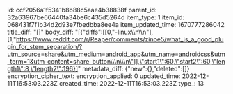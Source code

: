 id: ccf2056a1f5341b8b88c5aae4b38838f
parent_id: 32a63967be66440fa34be6c435d5264d
item_type: 1
item_id: 068431f7f1b34d2d93e7fbedbba8ee4a
item_updated_time: 1670777286042
title_diff: "[]"
body_diff: "[{\"diffs\":[[0,\"-linux\\\n\\\n\"],[1,\"https://www.reddit.com/r/Reaper/comments/zinoe5/what_is_a_good_plugin_for_stem_separation/?utm_source=share&utm_medium=android_app&utm_name=androidcss&utm_term=1&utm_content=share_button\\\n\\\n\"]],\"start1\":60,\"start2\":60,\"length1\":8,\"length2\":196}]"
metadata_diff: {"new":{},"deleted":[]}
encryption_cipher_text: 
encryption_applied: 0
updated_time: 2022-12-11T16:53:03.223Z
created_time: 2022-12-11T16:53:03.223Z
type_: 13